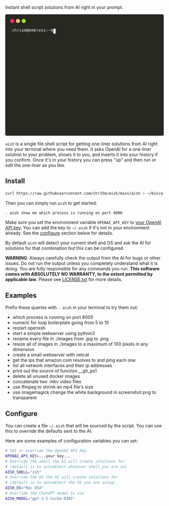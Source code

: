 Instant shell script solutions from AI right in your prompt.

<p dir="auto" align="center" width="100%">
  <img src="https://raw.githubusercontent.com/chr15m/aish/main/screencast.svg" alt="SVG screencast of aish in action" style="max-width: 100%;">
</p>

`aish` is a single file shell script for getting one-liner solutions from AI right into your terminal where you need them.
It asks OpenAI for a one-liner solution to your problem, shows it to you, and inserts it into your history if you confirm.
Once it's in your history you can press "up" and then run or edit the one-liner as you like.

## Install

```bash
curl https://raw.githubusercontent.com/chr15m/aish/main/aish > ~/bin/aish && chmod 755 ~/bin/aish
```

Then you can simply run `aish` to get started:

```bash
. aish show me which process is running on port 8000
```

Make sure you set the environment variable `OPENAI_API_KEY` to [your OpenAI API key](https://platform.openai.com/account/api-keys).
You can add the key to `~/.aish` if it's not in your environment already. See the [configure](#configure) section below for details.

By default `aish` will detect your current shell and OS and ask the AI for solutions for that combination but this can be configured.

**WARNING**: Always carefully check the output from the AI for bugs or other issues. Do not run the output unless you completely understand what it is doing. You are fully responsible for any commands you run. **This software comes with ABSOLUTELY NO WARRANTY, to the extent permitted by applicable law.** Please see [LICENSE.txt](./LICENSE.txt) for more details.

## Examples

Prefix these queries with `. aish` in your terminal to try them out:

- which process is running on port 8000
- numeric for loop boilerplate going from 5 to 15
- restart openssh
- start a simple webserver using python3
- rename every file in ./images from .jpg to .png
- resize all of images in ./images to a maximum of 100 pixels in any dimension
- create a small webserver with netcat
- get the ips that amazon.com resolves to and ping each one
- list all network interfaces and their ip addresses
- print out the source of function __git_ps1
- delete all unused docker images
- concatenate two .mkv video files
- use ffmpeg to shrink an mp4 file's size
- use imagemagick change the white background in screenshot.png to transparent

## Configure

You can create a file `~/.aish` that will be sourced by the script.
You can use this to override the defaults sent to the AI.

Here are some examples of configuration variables you can set:

```bash
# Set or override the OpenAI API key
OPENAI_API_KEY=...your key...
# Override the shell the AI will create solutions for
# (default is to autodetect whatever shell you are in)
AISH_SHELL="zsh"
# Override the OS the AI will create solutions for
# (default is to autodetect the OS you are using)
AISH_OS="Mac OSX"
# Override the ChatGPT model to use
AISH_MODEL="gpt-3.5-turbo-0301"
```
